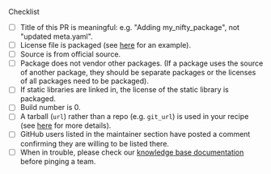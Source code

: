 <!--
Thank you very much for putting in this recipe PR!

This repository is very active, so if you need help with
a PR, please let the right people know.
There are language-specific teams for reviewing recipes.

Currently available teams are:
- python `@conda-forge/help-python`
- python/c hybrid `@conda-forge/help-python-c`
- r `@conda-forge/help-r`
- java `@conda-forge/help-java`
- nodejs `@conda-forge/help-nodejs`
- c/c++ `@conda-forge/help-c-cpp`
- perl `@conda-forge/help-perl`
- Julia `@conda-forge/help-julia`
- ruby `@conda-forge/help-ruby`

If your PR doesn't fall into those categories please contact
the full review team `@conda-forge/staged-recipes`.

Once the PR is ready for review, please contact
`@conda-forge/staged-recipes` to have it merged by writing
<code>@</code>`conda-forge-admin, please ping team` in a new comment.

Due to GitHub limitations first time contributors to conda-forge are unable
to ping these teams. You can [ping the team][1] using a special command in
a comment on the PR to get the attention of the `staged-recipes` team. You can
also consider asking on our [Gitter channel][2] if your recipe isn't reviewed promptly.

[1]: https://conda-forge.org/docs/maintainer/infrastructure.html#conda-forge-admin-please-ping-team
[2]: https://gitter.im/conda-forge/conda-forge.github.io
-->

Checklist
- [ ] Title of this PR is meaningful: e.g. "Adding my_nifty_package", not "updated meta.yaml".
- [ ] License file is packaged (see [here](https://github.com/conda-forge/staged-recipes/blob/5eddbd7fc9d1502169089da06c3688d9759be978/recipes/example/meta.yaml#L64-L73) for an example).
- [ ] Source is from official source.
- [ ] Package does not vendor other packages. (If a package uses the source of another package, they should be separate packages or the licenses of all packages need to be packaged).
- [ ] If static libraries are linked in, the license of the static library is packaged.
- [ ] Build number is 0.
- [ ] A tarball (`url`) rather than a repo (e.g. `git_url`) is used in your recipe (see [here](https://conda-forge.org/docs/maintainer/adding_pkgs.html#build-from-tarballs-not-repos) for more details).
- [ ] GitHub users listed in the maintainer section have posted a comment confirming they are willing to be listed there.
- [ ] When in trouble, please check our [knowledge base documentation](https://conda-forge.org/docs/maintainer/knowledge_base.html) before pinging a team.
